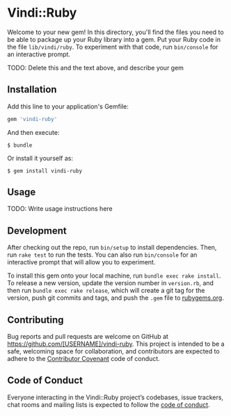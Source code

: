 # Vindi::Ruby

Welcome to your new gem! In this directory, you'll find the files you need to be able to package up your Ruby library into a gem. Put your Ruby code in the file `lib/vindi/ruby`. To experiment with that code, run `bin/console` for an interactive prompt.

TODO: Delete this and the text above, and describe your gem

## Installation

Add this line to your application's Gemfile:

```ruby
gem 'vindi-ruby'
```

And then execute:

    $ bundle

Or install it yourself as:

    $ gem install vindi-ruby

## Usage

TODO: Write usage instructions here

## Development

After checking out the repo, run `bin/setup` to install dependencies. Then, run `rake test` to run the tests. You can also run `bin/console` for an interactive prompt that will allow you to experiment.

To install this gem onto your local machine, run `bundle exec rake install`. To release a new version, update the version number in `version.rb`, and then run `bundle exec rake release`, which will create a git tag for the version, push git commits and tags, and push the `.gem` file to [rubygems.org](https://rubygems.org).

## Contributing

Bug reports and pull requests are welcome on GitHub at https://github.com/[USERNAME]/vindi-ruby. This project is intended to be a safe, welcoming space for collaboration, and contributors are expected to adhere to the [Contributor Covenant](http://contributor-covenant.org) code of conduct.

## Code of Conduct

Everyone interacting in the Vindi::Ruby project’s codebases, issue trackers, chat rooms and mailing lists is expected to follow the [code of conduct](https://github.com/[USERNAME]/vindi-ruby/blob/master/CODE_OF_CONDUCT.md).
